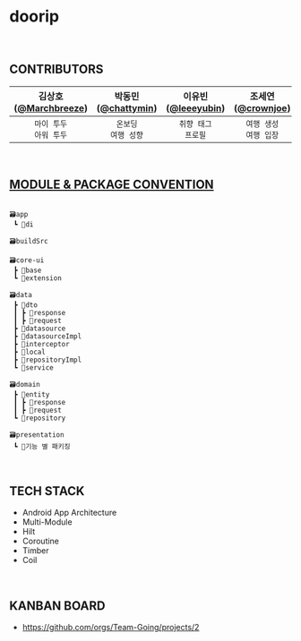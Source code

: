 # doorip

<br>

## CONTRIBUTORS
|                                   김상호<br/>([@Marchbreeze](https://github.com/Marchbreeze))                                    |                                      박동민<br/>([@chattymin](https://github.com/chattymin))                                       |                                  이유빈<br/>([@leeeyubin](https://github.com/leeeyubin))                                   |                                    조세연<br/>([@crownjoe](https://github.com/crownjoe))                                     |
|:---------------------------------------------------------------------------------------------------------------------------:|:---------------------------------------------------------------------------------------------------------------------------:|:---------------------------------------------------------------------------------------------------------------------------:|:---------------------------------------------------------------------------------------------------------------------------:|
|                                                      `마이 투두`<br/>`아워 투두`                                                      |                                                         `온보딩`<br/>`여행 성향`                                                          |                                          `취향 태그`<br/>`프로필`                                        |                                                      `여행 생성` <br/>`여행 입장`                                                      |
<br>

## [MODULE & PACKAGE CONVENTION]()
```

🗃️app
 ┗ 📂di

🗃️buildSrc

🗃️core-ui
 ┣ 📂base
 ┗ 📂extension

🗃️data
 ┣ 📂dto
 ┃ ┣ 📂response
 ┃ ┣ 📂request
 ┣ 📂datasource
 ┣ 📂datasourceImpl
 ┣ 📂interceptor
 ┣ 📂local
 ┣ 📂repositoryImpl
 ┗ 📂service

🗃️domain
 ┣ 📂entity
 ┃ ┣ 📂response
 ┃ ┣ 📂request
 ┗ 📂repository

🗃️presentation
 ┗ 📂기능 별 패키징

```
<br>

## TECH STACK
- Android App Architecture
- Multi-Module
- Hilt
- Coroutine
- Timber
- Coil
<br>

## KANBAN BOARD
- https://github.com/orgs/Team-Going/projects/2
<br>
